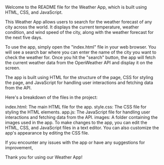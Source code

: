 Welcome to the README file for the Weather App, which is built using HTML, CSS, and JavaScript.

This Weather App allows users to search for the weather forecast of any city across the world. It displays the current temperature, weather condition, and wind speed of the city, along with the weather forecast for the next five days.

To use the app, simply open the "index.html" file in your web browser. You will see a search bar where you can enter the name of the city you want to check the weather for. Once you hit the "search" button, the app will fetch the current weather data from the OpenWeather API and display it on the screen.

The app is built using HTML for the structure of the page, CSS for styling the page, and JavaScript for handling user interactions and fetching data from the API.

Here's a breakdown of the files in the project:

index.html: The main HTML file for the app.
style.css: The CSS file for styling the HTML elements.
app.js: The JavaScript file for handling user interactions and fetching data from the API.
images: A folder containing the images used in the app.
To make changes to the app, you can edit the HTML, CSS, and JavaScript files in a text editor. You can also customize the app's appearance by editing the CSS file.

If you encounter any issues with the app or have any suggestions for improvement, 

Thank you for using our Weather App!
